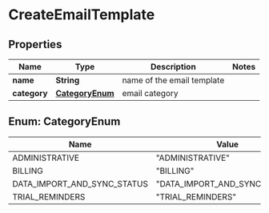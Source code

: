 

# CreateEmailTemplate


## Properties

| Name | Type | Description | Notes |
|------------ | ------------- | ------------- | -------------|
|**name** | **String** | name of the email template |  |
|**category** | [**CategoryEnum**](#CategoryEnum) | email category |  |



## Enum: CategoryEnum

| Name | Value |
|---- | -----|
| ADMINISTRATIVE | &quot;ADMINISTRATIVE&quot; |
| BILLING | &quot;BILLING&quot; |
| DATA_IMPORT_AND_SYNC_STATUS | &quot;DATA_IMPORT_AND_SYNC_STATUS&quot; |
| TRIAL_REMINDERS | &quot;TRIAL_REMINDERS&quot; |



